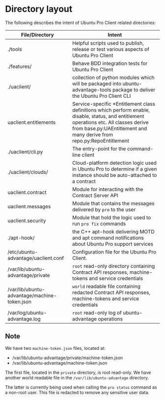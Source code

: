 # Directory layout

The following describes the intent of Ubuntu Pro Client related directories:

| File/Directory | Intent |
| -------- | -------- |
| ./tools | Helpful scripts used to publish, release or test various aspects of Ubuntu Pro Client |
| ./features/ | Behave BDD integration tests for Ubuntu Pro Client
| ./uaclient/ | collection of python modules which will be packaged into ubuntu-advantage-tools package to deliver the Ubuntu Pro Client CLI |
| uaclient.entitlements | Service-specific \*Entitlement class definitions which perform enable, disable, status, and entitlement operations etc. All classes derive from base.py:UAEntitlement and many derive from repo.py:RepoEntitlement |
| ./uaclient/cli.py | The entry-point for the command-line client
| ./uaclient/clouds/ | Cloud-platform detection logic used in Ubuntu Pro to determine if a given instance should be auto-attached to a contract |
| uaclient.contract | Module for interacting with the Contract Server API |
| uaclient.messages | Module that contains the messages delivered by `pro` to the user |
| uaclient.security | Module that hold the logic used to run `pro fix` commands |
| ./apt-hook/ | the C++ apt-hook delivering MOTD and apt command notifications about Ubuntu Pro support services |
| /etc/ubuntu-advantage/uaclient.conf | Configuration file for the Ubuntu Pro Client.|
| /var/lib/ubuntu-advantage/private | `root` read-only directory containing Contract API responses, machine-tokens and service credentials |
| /var/lib/ubuntu-advantage/machine-token.json | `world` readable file containing redacted Contract API responses, machine-tokens and service credentials |
| /var/log/ubuntu-advantage.log | `root` read-only log of ubuntu-advantage operations |

## Note

We have two `machine-token.json` files, located at:

- /var/lib/ubuntu-advantage/private/machine-token.json
- /var/lib/ubuntu-advantage/machine-token.json

The first file, located in the `private` directory, is root read-only. We have another world readable file in the `/var/lib/ubuntu-advantage` directory.

The latter is currently being used when calling the `pro status` command as a non-root user. This file is redacted to remove any sensitive user data.

